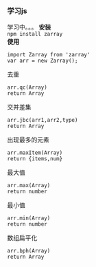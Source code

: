 ### 学习js  
学习中。。。 
**安装**   
`npm install zarray`   
**使用**  
``` 
import Zarray from 'zarray'   
var arr = new Zarray();
```  
去重
```
arr.qc(Array)
return Array
```
交并差集
```
arr.jbc(arr1,arr2,type)
return Array
```
出现最多的元素
```
arr.maxItem(Array)
return {items,num}
```
最大值
 ```
 arr.max(Array) 
 return number 
 ``` 
最小值
```
arr.min(Array)
return number
```
数组扁平化
```
arr.bph(Array)
return Array
```
